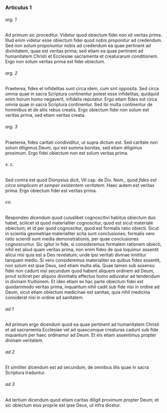 ### Articulus 1

###### arg. 1
Ad primum sic proceditur. Videtur quod obiectum fidei non sit veritas prima. Illud enim videtur esse obiectum fidei quod nobis proponitur ad credendum. Sed non solum proponuntur nobis ad credendum ea quae pertinent ad divinitatem, quae est veritas prima; sed etiam ea quae pertinent ad humanitatem Christi et Ecclesiae sacramenta et creaturarum conditionem. Ergo non solum veritas prima est fidei obiectum.

###### arg. 2
Praeterea, fides et infidelitas sunt circa idem, cum sint opposita. Sed circa omnia quae in sacra Scriptura continentur potest esse infidelitas, quidquid enim horum homo negaverit, infidelis reputatur. Ergo etiam fides est circa omnia quae in sacra Scriptura continentur. Sed ibi multa continentur de hominibus et de aliis rebus creatis. Ergo obiectum fidei non solum est veritas prima, sed etiam veritas creata.

###### arg. 3
Praeterea, fides caritati condividitur, ut supra dictum est. Sed caritate non solum diligimus Deum, qui est summa bonitas, sed etiam diligimus proximum. Ergo fidei obiectum non est solum veritas prima.

###### s. c.
Sed contra est quod Dionysius dicit, VII cap. de Div. Nom., quod *fides est circa simplicem et semper existentem veritatem*. Haec autem est veritas prima. Ergo obiectum fidei est veritas prima.

###### co.
Respondeo dicendum quod cuiuslibet cognoscitivi habitus obiectum duo habet, scilicet id quod materialiter cognoscitur, quod est sicut materiale obiectum; et id per quod cognoscitur, quod est formalis ratio obiecti. Sicut in scientia geometriae materialiter scita sunt conclusiones; formalis vero ratio sciendi sunt media demonstrationis, per quae conclusiones cognoscuntur. Sic igitur in fide, si consideremus formalem rationem obiecti, nihil est aliud quam veritas prima, non enim fides de qua loquimur assentit alicui nisi quia est a Deo revelatum; unde ipsi veritati divinae innititur tanquam medio. Si vero consideremus materialiter ea quibus fides assentit, non solum est ipse Deus, sed etiam multa alia. Quae tamen sub assensu fidei non cadunt nisi secundum quod habent aliquem ordinem ad Deum, prout scilicet per aliquos divinitatis effectus homo adiuvatur ad tendendum in divinam fruitionem. Et ideo etiam ex hac parte obiectum fidei est quodammodo veritas prima, inquantum nihil cadit sub fide nisi in ordine ad Deum, sicut etiam obiectum medicinae est sanitas, quia nihil medicina considerat nisi in ordine ad sanitatem.

###### ad 1
Ad primum ergo dicendum quod ea quae pertinent ad humanitatem Christi et ad sacramenta Ecclesiae vel ad quascumque creaturas cadunt sub fide inquantum per haec ordinamur ad Deum. Et eis etiam assentimus propter divinam veritatem.

###### ad 2
Et similiter dicendum est ad secundum, de omnibus illis quae in sacra Scriptura traduntur.

###### ad 3
Ad tertium dicendum quod etiam caritas diligit proximum propter Deum; et sic obiectum eius proprie est ipse Deus, ut infra dicetur.

